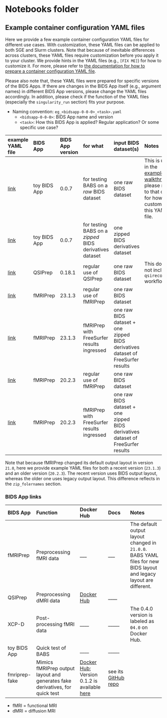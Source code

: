 # Notebooks folder

## Example container configuration YAML files

Here we provide a few example container configuration YAML files
for different use cases. With customization, these YAML files can be applied to both SGE and Slurm clusters.
Note that because of inevitable differences across clusters, these YAML files
require customization before you apply it to your cluster.
We provide hints in the YAML files (e.g., `[FIX ME]`) for how to customize it.
For more, please refer to [the documentation for how to prepare a container configuration YAML file](https://pennlinc-babs.readthedocs.io/en/stable/preparation_config_yaml_file.html).

Please also note that, these YAML files were prepared for specific
versions of the BIDS Apps. If there are changes in the BIDS App itself (e.g., argument names) in different BIDS App versions, please change the YAML files accordingly.
In addition, please check if the function of the YAML files (especially the `singularity_run` section) fits your purpose.

* Naming convention: `eg_<bidsapp-0-0-0>_<task>.yaml`
    * `<bidsapp-0-0-0>`: BIDS App name and version
    * `<task>`:  How this BIDS App is applied? Regular application? Or some specific use case?

| example YAML file | BIDS App | BIDS App version | for what | input BIDS dataset(s) | Notes | 
| :-- | :--|:-- | :-- |:-- | :-- |
| [link](eg_toybidsapp-0-0-7_rawBIDS-walkthrough.yaml) | toy BIDS App | 0.0.7 | for testing BABS on a *raw* BIDS dataset | one raw BIDS dataset | This is used in the [example walkthrough](https://pennlinc-babs.readthedocs.io/en/stable/walkthrough.html); please refer to that doc for how to customize this YAML file.  ||
| [link](eg_toybidsapp-0-0-7_zipped.yaml) | toy BIDS App | 0.0.7 | for testing BABS on a *zipped* BIDS derivatives dataset | one zipped BIDS derivatives dataset |  |
| [link](eg_qsiprep-0-18-1_regular.yaml) | QSIPrep | 0.18.1 | regular use of QSIPrep | one raw BIDS dataset | This does not include `qsirecon` workflow |
| [link](eg_fmriprep-23-1-3_regular.yaml) | fMRIPrep | 23.1.3 | regular use of fMRIPrep | one raw BIDS dataset |  |
| [link](eg_fmriprep-23-1-3_ingressed-fs.yaml) | fMRIPrep | 23.1.3 | fMRIPrep with FreeSurfer results ingressed | one raw BIDS dataset + one zipped BIDS derivatives dataset of FreeSurfer results |  |
| [link](eg_fmriprep-20-2-3_regular.yaml) | fMRIPrep | 20.2.3 | regular use of fMRIPrep | one raw BIDS dataset |  |
| [link](eg_fmriprep-20-2-3_ingressed-fs.yaml) | fMRIPrep | 20.2.3 | fMRIPrep with FreeSurfer results ingressed | one raw BIDS dataset + one zipped BIDS derivatives dataset of FreeSurfer results |  |


Note that because fMRIPrep changed its default output layout in version `21.0`, here we provide example YAML files for both a recent version (`23.1.3`) and an older version (`20.2.3`). The recent version uses BIDS output layout, whereas the older one uses legacy output layout. This difference reflects in the `zip_folernames` section.

### BIDS App links
| BIDS App | Function | Docker Hub | Docs | Notes | 
| :-- | :--|:-- | :-- |:-- |
| fMRIPrep | Preprocessing fMRI data | ___ | ___ | The default output layout changed in `21.0.0`. BABS YAML files for new BIDS layout and legacy layout are different. |
| QSIPrep | Preprocessing dMRI data | [Docker Hub](https://hub.docker.com/r/pennbbl/qsiprep) | ____ | |
| XCP-D | Post-processing fMRI data | ____ | _____ | The 0.4.0 version is labeled as `04.0` on Docker Hub. |
| toy BIDS App | Quick test of BABS | ____ | _____ | |
| fmriprep-fake | Mimics fMRIPrep output layout and generates fake derivatives, for quick test | [Docker Hub](https://hub.docker.com/r/djarecka/fmriprep_fake); Version 0.1.2 is available [here](https://hub.docker.com/r/chenyingzhao/fmriprep_fake) | see its [GitHub repo](https://github.com/djarecka/fmriprep-fake) |  |

* fMRI = functional MRI
* dMRI = diffusion MRI
